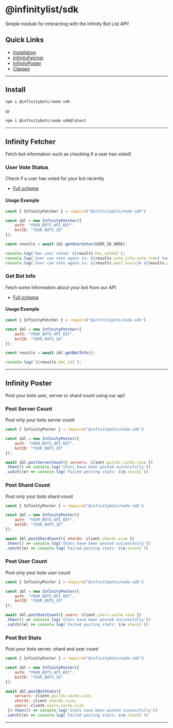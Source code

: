 # @infinitylist/sdk
Simple module for interacting with the Infinity Bot List API!

## Quick Links
- [Installation](https://infinity-development.github.io/node-sdk/index.html#md:install)
- [InfinityFetcher](https://infinity-development.github.io/node-sdk/index.html#md:infinity-fetcher)
- [InfinityPoster](https://infinity-development.github.io/node-sdk/index.html#md:infinity-poster)
- [Classes](https://infinity-development.github.io/node-sdk/modules.html)

---

## Install
```js
npm i @infinitybots/node-sdk
```

or

```js
npm i @infinitybots/node-sdk@latest
```

---

## Infinity Fetcher
Fetch bot information such as checking if a user has voted!

### User Vote Status
Check if a user has voted for your bot recently

- [Full schema](https://infinity-development.github.io/node-sdk/classes/InfinityFetcher.html#getUserVotes)

#### Usage Example

```js
const { InfinityFetcher } = require("@infinitybots/node-sdk")

const ibl = new InfinityFetcher({
    auth: "YOUR_BOTS_API_KEY",
    botID: "YOUR_BOTS_ID"
});

const results = await ibl.getUserVotes(USER_ID_HERE);

console.log(`Has user voted: ${results.has_voted}`);
console.log(`User can vote again in: ${results.vote_info.vote_time} hours`);
console.log(`User can vote again in: ${results.wait.hours}h ${results.wait.minutes}m ${results.wait.seconds}s`)
```

### Get Bot Info
Fetch some Information about your bot from our API

- [Full schema](https://infinity-development.github.io/node-sdk/classes/InfinityFetcher.html#getBotInfo)

#### Usage Example

```js
const { InfinityFetcher } = require("@infinitybots/node-sdk")

const ibl = new InfinityFetcher({
    auth: "YOUR_BOTS_API_KEY",
    botID: "YOUR_BOTS_ID"
});

const results = await ibl.getBotInfo();

console.log(`${results.bot_id}`);
```

--- 

## Infinity Poster
Post your bots user, server or shard count using our api!

### Post Server Count
Post only your bots server count

```js
const { InfinityPoster } = require("@infinitybots/node-sdk")

const ibl = new InfinityPoster({
    auth: "YOUR_BOTS_API_KEY",
    botID: "YOUR_BOTS_ID"
});

await ibl.postServerCount({ servers: client.guilds.cache.size })
.then(() => console.log('Stats have been posted successfully'))
.catch((e) => console.log(`Failed posting stats: ${e.stack}`))
```

### Post Shard Count
Post only your bots shard count

```js
const { InfinityPoster } = require("@infinitybots/node-sdk")

const ibl = new InfinityPoster({
    auth: "YOUR_BOTS_API_KEY",
    botID: "YOUR_BOTS_ID"
});

await ibl.postShardCount({ shards: client.shards.size })
.then(() => console.log('Stats have been posted successfully'))
.catch((e) => console.log(`Failed posting stats: ${e.stack}`))
```

### Post User Count
Post only your bots user count

```js
const { InfinityPoster } = require("@infinitybots/node-sdk")

const ibl = new InfinityPoster({
    auth: "YOUR_BOTS_API_KEY",
    botID: "YOUR_BOTS_ID"
});

await ibl.postUserCount({ users: client.users.cache.size })
.then(() => console.log('Stats have been posted successfully'))
.catch((e) => console.log(`Failed posting stats: ${e.stack}`))
```

### Post Bot Stats
Post your bots server, shard and user count

```js
const { InfinityPoster } = require("@infinitybots/node-sdk")

const ibl = new InfinityPoster({
    auth: "YOUR_BOTS_API_KEY",
    botID: "YOUR_BOTS_ID"
});

await ibl.postBotStats({
    servers: client.guilds.cache.size,
    shards: client.shards.size,
    users: client.users.cache.size
 }).then(() => console.log('Stats have been posted successfully'))
.catch((e) => console.log(`Failed posting stats: ${e.stack}`))
```

---